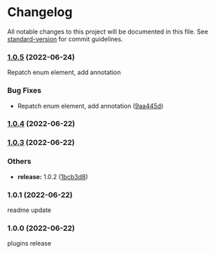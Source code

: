 # Changelog

All notable changes to this project will be documented in this file. See [standard-version](https://github.com/conventional-changelog/standard-version) for commit guidelines.

### [1.0.5](https://github.com/REDREDGROUP/prisma-enum-generator/compare/v1.0.4...v1.0.5) (2022-06-24)
Repatch enum element, add annotation

### Bug Fixes

* Repatch enum element, add annotation ([9aa445d](https://github.com/REDREDGROUP/prisma-enum-generator/commit/9aa445d5cc33b8e36a48ea6575b2535da8d57c1b))

### [1.0.4](https://github.com/REDREDGROUP/prisma-enum-generator/compare/v1.0.3...v1.0.4) (2022-06-22)

### [1.0.3](https://github.com/REDREDGROUP/prisma-enum-generator/compare/v1.0.2...v1.0.3) (2022-06-22)


### Others

* **release:** 1.0.2 ([1bcb3d8](https://github.com/REDREDGROUP/prisma-enum-generator/commit/1bcb3d8403bf1371346a51f7493ec4bfef5e7bc7))

### 1.0.1 (2022-06-22)
readme update
### 1.0.0 (2022-06-22)
plugins release